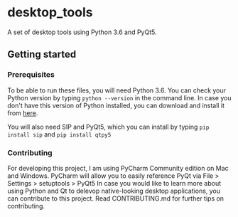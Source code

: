 # desktop_tools
A set of desktop tools using Python 3.6 and PyQt5.

## Getting started

### Prerequisites
To be able to run these files, you will need Python 3.6. You can check your Python version by typing 
```python --version```
in the command line.
In case you don't have this version of Python installed, you can download and install it from [here](https://www.python.org/downloads/).

You will also need SIP and PyQt5, which you can install by typing 
```pip install sip```
and 
```pip install qtpy5```

### Contributing
For developing this project, I am using PyCharm Community edition on Mac and Windows. PyCharm will allow you to easily reference PyQt via File > Settings > setuptools > PyQt5
In case you would like to learn more about using Python and Qt to delevop native-looking desktop applications, you can contribute to this project. Read CONTRIBUTING.md for further tips on contributing.
